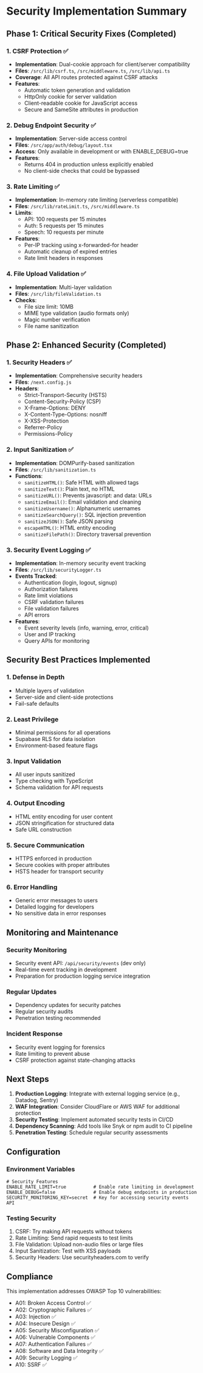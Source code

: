 # Security Implementation Summary

## Phase 1: Critical Security Fixes (Completed)

### 1. CSRF Protection ✅
- **Implementation**: Dual-cookie approach for client/server compatibility
- **Files**: `/src/lib/csrf.ts`, `/src/middleware.ts`, `/src/lib/api.ts`
- **Coverage**: All API routes protected against CSRF attacks
- **Features**:
  - Automatic token generation and validation
  - HttpOnly cookie for server validation
  - Client-readable cookie for JavaScript access
  - Secure and SameSite attributes in production

### 2. Debug Endpoint Security ✅
- **Implementation**: Server-side access control
- **Files**: `/src/app/auth/debug/layout.tsx`
- **Access**: Only available in development or with ENABLE_DEBUG=true
- **Features**:
  - Returns 404 in production unless explicitly enabled
  - No client-side checks that could be bypassed

### 3. Rate Limiting ✅
- **Implementation**: In-memory rate limiting (serverless compatible)
- **Files**: `/src/lib/rateLimit.ts`, `/src/middleware.ts`
- **Limits**:
  - API: 100 requests per 15 minutes
  - Auth: 5 requests per 15 minutes
  - Speech: 10 requests per minute
- **Features**:
  - Per-IP tracking using x-forwarded-for header
  - Automatic cleanup of expired entries
  - Rate limit headers in responses

### 4. File Upload Validation ✅
- **Implementation**: Multi-layer validation
- **Files**: `/src/lib/fileValidation.ts`
- **Checks**:
  - File size limit: 10MB
  - MIME type validation (audio formats only)
  - Magic number verification
  - File name sanitization

## Phase 2: Enhanced Security (Completed)

### 1. Security Headers ✅
- **Implementation**: Comprehensive security headers
- **Files**: `/next.config.js`
- **Headers**:
  - Strict-Transport-Security (HSTS)
  - Content-Security-Policy (CSP)
  - X-Frame-Options: DENY
  - X-Content-Type-Options: nosniff
  - X-XSS-Protection
  - Referrer-Policy
  - Permissions-Policy

### 2. Input Sanitization ✅
- **Implementation**: DOMPurify-based sanitization
- **Files**: `/src/lib/sanitization.ts`
- **Functions**:
  - `sanitizeHTML()`: Safe HTML with allowed tags
  - `sanitizeText()`: Plain text, no HTML
  - `sanitizeURL()`: Prevents javascript: and data: URLs
  - `sanitizeEmail()`: Email validation and cleaning
  - `sanitizeUsername()`: Alphanumeric usernames
  - `sanitizeSearchQuery()`: SQL injection prevention
  - `sanitizeJSON()`: Safe JSON parsing
  - `escapeHTML()`: HTML entity encoding
  - `sanitizeFilePath()`: Directory traversal prevention

### 3. Security Event Logging ✅
- **Implementation**: In-memory security event tracking
- **Files**: `/src/lib/securityLogger.ts`
- **Events Tracked**:
  - Authentication (login, logout, signup)
  - Authorization failures
  - Rate limit violations
  - CSRF validation failures
  - File validation failures
  - API errors
- **Features**:
  - Event severity levels (info, warning, error, critical)
  - User and IP tracking
  - Query APIs for monitoring

## Security Best Practices Implemented

### 1. Defense in Depth
- Multiple layers of validation
- Server-side and client-side protections
- Fail-safe defaults

### 2. Least Privilege
- Minimal permissions for all operations
- Supabase RLS for data isolation
- Environment-based feature flags

### 3. Input Validation
- All user inputs sanitized
- Type checking with TypeScript
- Schema validation for API requests

### 4. Output Encoding
- HTML entity encoding for user content
- JSON stringification for structured data
- Safe URL construction

### 5. Secure Communication
- HTTPS enforced in production
- Secure cookies with proper attributes
- HSTS header for transport security

### 6. Error Handling
- Generic error messages to users
- Detailed logging for developers
- No sensitive data in error responses

## Monitoring and Maintenance

### Security Monitoring
- Security event API: `/api/security/events` (dev only)
- Real-time event tracking in development
- Preparation for production logging service integration

### Regular Updates
- Dependency updates for security patches
- Regular security audits
- Penetration testing recommended

### Incident Response
- Security event logging for forensics
- Rate limiting to prevent abuse
- CSRF protection against state-changing attacks

## Next Steps

1. **Production Logging**: Integrate with external logging service (e.g., Datadog, Sentry)
2. **WAF Integration**: Consider CloudFlare or AWS WAF for additional protection
3. **Security Testing**: Implement automated security tests in CI/CD
4. **Dependency Scanning**: Add tools like Snyk or npm audit to CI pipeline
5. **Penetration Testing**: Schedule regular security assessments

## Configuration

### Environment Variables
```env
# Security Features
ENABLE_RATE_LIMIT=true          # Enable rate limiting in development
ENABLE_DEBUG=false              # Enable debug endpoints in production
SECURITY_MONITORING_KEY=secret  # Key for accessing security events API
```

### Testing Security
1. CSRF: Try making API requests without tokens
2. Rate Limiting: Send rapid requests to test limits
3. File Validation: Upload non-audio files or large files
4. Input Sanitization: Test with XSS payloads
5. Security Headers: Use securityheaders.com to verify

## Compliance

This implementation addresses OWASP Top 10 vulnerabilities:
- A01: Broken Access Control ✅
- A02: Cryptographic Failures ✅
- A03: Injection ✅
- A04: Insecure Design ✅
- A05: Security Misconfiguration ✅
- A06: Vulnerable Components ✅
- A07: Authentication Failures ✅
- A08: Software and Data Integrity ✅
- A09: Security Logging ✅
- A10: SSRF ✅